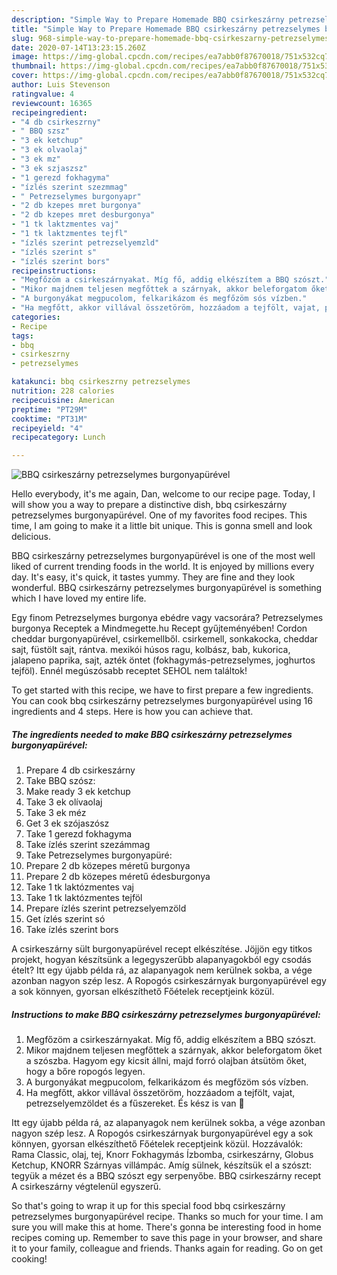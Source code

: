 ```yaml
---
description: "Simple Way to Prepare Homemade BBQ csirkeszárny petrezselymes burgonyapürével"
title: "Simple Way to Prepare Homemade BBQ csirkeszárny petrezselymes burgonyapürével"
slug: 968-simple-way-to-prepare-homemade-bbq-csirkeszarny-petrezselymes-burgonyapurevel
date: 2020-07-14T13:23:15.260Z
image: https://img-global.cpcdn.com/recipes/ea7abb0f87670018/751x532cq70/bbq-csirkeszarny-petrezselymes-burgonyapurevel-recept-foto.jpg
thumbnail: https://img-global.cpcdn.com/recipes/ea7abb0f87670018/751x532cq70/bbq-csirkeszarny-petrezselymes-burgonyapurevel-recept-foto.jpg
cover: https://img-global.cpcdn.com/recipes/ea7abb0f87670018/751x532cq70/bbq-csirkeszarny-petrezselymes-burgonyapurevel-recept-foto.jpg
author: Luis Stevenson
ratingvalue: 4
reviewcount: 16365
recipeingredient:
- "4 db csirkeszrny"
- " BBQ szsz"
- "3 ek ketchup"
- "3 ek olvaolaj"
- "3 ek mz"
- "3 ek szjaszsz"
- "1 gerezd fokhagyma"
- "ízlés szerint szezmmag"
- " Petrezselymes burgonyapr"
- "2 db kzepes mret burgonya"
- "2 db kzepes mret desburgonya"
- "1 tk laktzmentes vaj"
- "1 tk laktzmentes tejfl"
- "ízlés szerint petrezselyemzld"
- "ízlés szerint s"
- "ízlés szerint bors"
recipeinstructions:
- "Megfőzöm a csirkeszárnyakat. Míg fő, addig elkészítem a BBQ szószt."
- "Mikor majdnem teljesen megfőttek a szárnyak, akkor beleforgatom őket a szószba. Hagyom egy kicsit állni, majd forró olajban átsütöm őket, hogy a bőre ropogós legyen."
- "A burgonyákat megpucolom, felkarikázom és megfőzöm sós vízben."
- "Ha megfőtt, akkor villával összetöröm, hozzáadom a tejfölt, vajat, petrezselyemzöldet és a fűszereket. És kész is van 🙂"
categories:
- Recipe
tags:
- bbq
- csirkeszrny
- petrezselymes

katakunci: bbq csirkeszrny petrezselymes 
nutrition: 228 calories
recipecuisine: American
preptime: "PT29M"
cooktime: "PT31M"
recipeyield: "4"
recipecategory: Lunch

---
```



![BBQ csirkeszárny petrezselymes burgonyapürével](https://img-global.cpcdn.com/recipes/ea7abb0f87670018/751x532cq70/bbq-csirkeszarny-petrezselymes-burgonyapurevel-recept-foto.jpg)

Hello everybody, it's me again, Dan, welcome to our recipe page. Today, I will show you a way to prepare a distinctive dish, bbq csirkeszárny petrezselymes burgonyapürével. One of my favorites food recipes. This time, I am going to make it a little bit unique. This is gonna smell and look delicious.

BBQ csirkeszárny petrezselymes burgonyapürével is one of the most well liked of current trending foods in the world. It is enjoyed by millions every day. It's easy, it's quick, it tastes yummy. They are fine and they look wonderful. BBQ csirkeszárny petrezselymes burgonyapürével is something which I have loved my entire life.

Egy finom Petrezselymes burgonya ebédre vagy vacsorára? Petrezselymes burgonya Receptek a Mindmegette.hu Recept gyűjteményében! Cordon cheddar burgonyapürével, csirkemellből. csirkemell, sonkakocka, cheddar sajt, füstölt sajt, rántva. mexikói húsos ragu, kolbász, bab, kukorica, jalapeno paprika, sajt, azték öntet (fokhagymás-petrezselymes, joghurtos tejföl). Ennél megúszósabb receptet SEHOL nem találtok!


To get started with this recipe, we have to first prepare a few ingredients. You can cook bbq csirkeszárny petrezselymes burgonyapürével using 16 ingredients and 4 steps. Here is how you can achieve that.

<!--inarticleads1-->

##### The ingredients needed to make BBQ csirkeszárny petrezselymes burgonyapürével:

1. Prepare 4 db csirkeszárny
1. Take  BBQ szósz:
1. Make ready 3 ek ketchup
1. Take 3 ek olívaolaj
1. Take 3 ek méz
1. Get 3 ek szójaszósz
1. Take 1 gerezd fokhagyma
1. Take ízlés szerint szezámmag
1. Take  Petrezselymes burgonyapüré:
1. Prepare 2 db közepes méretű burgonya
1. Prepare 2 db közepes méretű édesburgonya
1. Take 1 tk laktózmentes vaj
1. Take 1 tk laktózmentes tejföl
1. Prepare ízlés szerint petrezselyemzöld
1. Get ízlés szerint só
1. Take ízlés szerint bors


A csirkeszárny sült burgonyapürével recept elkészítése. Jöjjön egy titkos projekt, hogyan készítsünk a legegyszerűbb alapanyagokból egy csodás ételt? Itt egy újabb példa rá, az alapanyagok nem kerülnek sokba, a vége azonban nagyon szép lesz. A Ropogós csirkeszárnyak burgonyapürével egy a sok könnyen, gyorsan elkészíthető Főételek receptjeink közül. 

<!--inarticleads2-->

##### Instructions to make BBQ csirkeszárny petrezselymes burgonyapürével:

1. Megfőzöm a csirkeszárnyakat. Míg fő, addig elkészítem a BBQ szószt.
1. Mikor majdnem teljesen megfőttek a szárnyak, akkor beleforgatom őket a szószba. Hagyom egy kicsit állni, majd forró olajban átsütöm őket, hogy a bőre ropogós legyen.
1. A burgonyákat megpucolom, felkarikázom és megfőzöm sós vízben.
1. Ha megfőtt, akkor villával összetöröm, hozzáadom a tejfölt, vajat, petrezselyemzöldet és a fűszereket. És kész is van 🙂


Itt egy újabb példa rá, az alapanyagok nem kerülnek sokba, a vége azonban nagyon szép lesz. A Ropogós csirkeszárnyak burgonyapürével egy a sok könnyen, gyorsan elkészíthető Főételek receptjeink közül. Hozzávalók: Rama Classic, olaj, tej, Knorr Fokhagymás Ízbomba, csirkeszárny, Globus Ketchup, KNORR Szárnyas villámpác. Amíg sülnek, készítsük el a szószt: tegyük a mézet és a BBQ szószt egy serpenyőbe. BBQ csirkeszárny recept A csirkeszárny végtelenül egyszerű. 

So that's going to wrap it up for this special food bbq csirkeszárny petrezselymes burgonyapürével recipe. Thanks so much for your time. I am sure you will make this at home. There's gonna be interesting food in home recipes coming up. Remember to save this page in your browser, and share it to your family, colleague and friends. Thanks again for reading. Go on get cooking!
